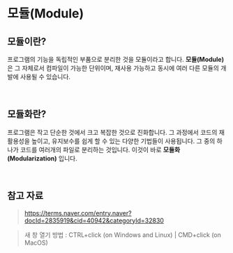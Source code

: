 # 모듈(Module)

## 모듈이란?

프로그램의 기능을 독립적인 부품으로 분리한 것을 모듈이라고 합니다. **모듈(Module)** 은 그 자체로서 컴파일이 가능한 단위이며, 재사용 가능하고 동시에 여러 다른 모듈의 개발에 사용될 수 있습니다.

<br />

## 모듈화란?

프로그램은 작고 단순한 것에서 크고 복잡한 것으로 진화합니다. 그 과정에서 코드의 재활용성을 높이고, 유지보수를 쉽게 할 수 있는 다양한 기법들이 사용됩니다. 그 중의 하나가 코드를 여러개의 파일로 분리하는 것입니다. 이것이 바로 **모듈화(Modularization)** 입니다.

<br />

## 참고 자료

> https://terms.naver.com/entry.naver?docId=2835919&cid=40942&categoryId=32830

> 새 창 열기 방법 : CTRL+click (on Windows and Linux) | CMD+click (on MacOS)
